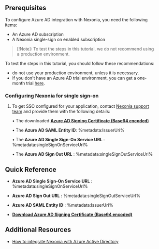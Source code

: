 ## Prerequisites

To configure Azure AD integration with Nexonia, you need the following items:

- An Azure AD subscription
- A Nexonia single-sign on enabled subscription

> [!Note]:
> To test the steps in this tutorial, we do not recommend using a production environment.

To test the steps in this tutorial, you should follow these recommendations:

- do not use your production environment, unless it is necessary.
- If you don't have an Azure AD trial environment, you can get a one-month trial [here](https://azure.microsoft.com/pricing/free-trial/).

### Configuring Nexonia for single sign-on

1. To get SSO configured for your application, contact [Nexonia support team](http://www.nexonia.com/contact-us/) and provide them with the following details:

	• The downloaded **[Azure AD Signing Certificate (Base64 encoded)](%metadata:certificateDownloadBase64Url%)**

	• The **Azure AD SAML Entity ID**: %metadata:IssuerUri%

	• The **Azure AD Single Sign-On Service URL** : %metadata:singleSignOnServiceUrl%

	• The **Azure AD Sign Out URL** : %metadata:singleSignOutServiceUrl%

## Quick Reference

* **Azure AD Single Sign-On Service URL** : %metadata:singleSignOnServiceUrl%

* **Azure AD Sign Out URL** : %metadata:singleSignOutServiceUrl%

* **Azure AD SAML Entity ID** : %metadata:IssuerUri%

* **[Download Azure AD Signing Certificate (Base64 encoded)](%metadata:certificateDownloadBase64Url%)**

## Additional Resources

* [How to integrate Nexonia with Azure Active Directory](active-directory-saas-nexonia-tutorial.md)
